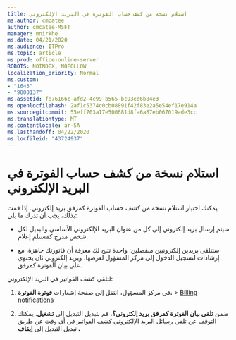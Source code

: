 ```yaml
---
title: استلام نسخة من كشف حساب الفوترة في البريد الإلكتروني
ms.author: cmcatee
author: cmcatee-MSFT
manager: mnirkhe
ms.date: 04/21/2020
ms.audience: ITPro
ms.topic: article
ms.prod: office-online-server
ROBOTS: NOINDEX, NOFOLLOW
localization_priority: Normal
ms.custom:
- "1643"
- "9000137"
ms.assetid: fe76166c-afd2-4c99-b565-bc93ed6b84e3
ms.openlocfilehash: 2af1c5374c0cb08891f42f83e2a5e54ef17e914a
ms.sourcegitcommit: 55eff703a17e500681d8fa6a87eb067019ade3cc
ms.translationtype: MT
ms.contentlocale: ar-SA
ms.lasthandoff: 04/22/2020
ms.locfileid: "43724937"
---
```

# <a name="receive-copy-of-your-billing-statement-in-email"></a>استلام نسخة من كشف حساب الفوترة في البريد الإلكتروني

يمكنك اختيار استلام نسخة من كشف حساب الفوترة كمرفق بريد إلكتروني. إذا قمت بذلك، يجب أن تدرك ما يلي:
  
- سيتم إرسال بريد إلكتروني إلى كل من عنوان البريد الإلكتروني الأساسي والبديل لكل شخص مدرج كمستلم إعلام.

- ستتلقى بريدين إلكترونيين منفصلين: واحدة تتيح لك معرفة أن فاتورتك جاهزة، مع إرشادات لتسجيل الدخول إلى مركز المسؤول لعرضها، وبريد إلكتروني ثان يحتوي على بيان الفوترة كمرفق.

لتلقي كشف الفواتير في البريد الإلكتروني:
  
1. في مركز المسؤول، انتقل إلى صفحة إشعارات **فوترة الفوترة.** \> [Billing notifications](https://go.microsoft.com/fwlink/p/?linkid=853212)

2. ضمن **تلقي بيان الفوترة كمرفق بريد إلكتروني؟**، قم بتبديل التبديل إلى **تشغيل**. يمكنك التوقف عن تلقي رسائل البريد الإلكتروني كشف الفواتير في أي وقت عن طريق تبديل التبديل إلى **إيقاف .**
